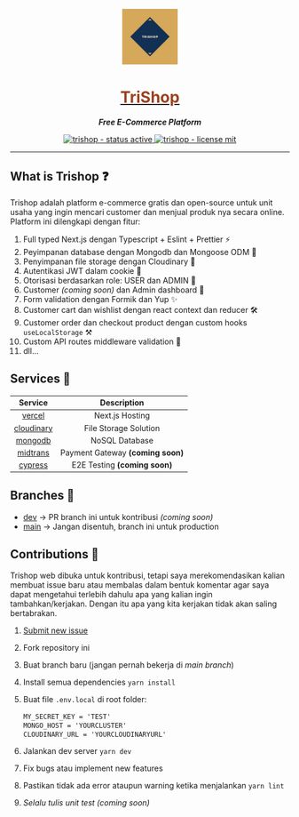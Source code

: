 <a href="https://trishop.vercel.app">
  <p align="center">
    <img height=100 src="./public/images/trishop.png"/>
  </p>

  <h1 style="color: #9c4221;" align="center">
    TriShop
  </h1>
</a>

<p align="center">
  <strong style="font-style: italic;">Free E-Commerce Platform</strong>
</p>

<p align="center">
  <a href="https://trishop.vercel.app">
    <img src="https://img.shields.io/badge/Status-Active-green.svg?style=for-the-badge" alt="trishop - status active" />
  </a>

  <a href="https://github.com/rifandani/trishop-web/blob/master/LICENSE">
    <img src="https://img.shields.io/apm/l/atomic-design-ui.svg?style=for-the-badge&color=000" alt="trishop - license mit" />
  </a>
</p>

---

## What is Trishop ❓

Trishop adalah platform e-commerce gratis dan open-source untuk unit usaha yang ingin mencari customer dan menjual produk nya secara online. Platform ini dilengkapi dengan fitur:

1. Full typed Next.js dengan Typescript + Eslint + Prettier ⚡
2. Peyimpanan database dengan Mongodb dan Mongoose ODM 🍃
3. Penyimpanan file storage dengan Cloudinary 💾
4. Autentikasi JWT dalam cookie 🔑
5. Otorisasi berdasarkan role: USER dan ADMIN 🔐
6. Customer _(coming soon)_ dan Admin dashboard 💎
7. Form validation dengan Formik dan Yup ✨
8. Customer cart dan wishlist dengan react context dan reducer 🛠
9. Customer order dan checkout product dengan custom hooks `useLocalStorage` ⚒
10. Custom API routes middleware validation 🎊
11. dll...

## Services 📃

|                     Service                     |            Description            |
| :---------------------------------------------: | :-------------------------------: |
|          [vercel](https://vercel.com/)          |          Next.js Hosting          |
|      [cloudinary](https://cloudinary.com)       |       File Storage Solution       |
| [mongodb](https://www.mongodb.com/cloud/atlas/) |          NoSQL Database           |
|        [midtrans](https://midtrans.com/)        | Payment Gateway **(coming soon)** |
|         [cypress](https://cypress.io/)          |   E2E Testing **(coming soon)**   |

## Branches 🔱

- [dev](https://github.com/rifandani/trishop/tree/dev) -> PR branch ini untuk kontribusi _(coming soon)_
- [main](https://github.com/rifandani/trishop) -> Jangan disentuh, branch ini untuk production

## Contributions 🧩

Trishop web dibuka untuk kontribusi, tetapi saya merekomendasikan kalian membuat issue baru atau membalas dalam bentuk komentar agar saya dapat mengetahui terlebih dahulu apa yang kalian ingin tambahkan/kerjakan. Dengan itu apa yang kita kerjakan tidak akan saling bertabrakan.

1. [Submit new issue](https://github.com/rifandani/trishop/issues)
2. Fork repository ini
3. Buat branch baru (jangan pernah bekerja di _main branch_)
4. Install semua dependencies `yarn install`
5. Buat file `.env.local` di root folder:

   ```env
   MY_SECRET_KEY = 'TEST'
   MONGO_HOST = 'YOURCLUSTER'
   CLOUDINARY_URL = 'YOURCLOUDINARYURL'
   ```

6. Jalankan dev server `yarn dev`
7. Fix bugs atau implement new features
8. Pastikan tidak ada error ataupun warning ketika menjalankan `yarn lint`
9. _Selalu tulis unit test (coming soon)_
